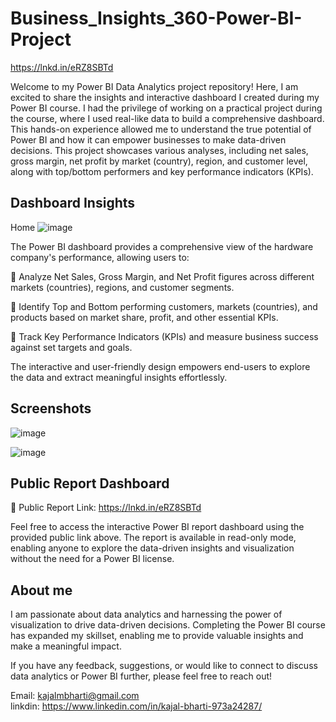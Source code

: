 # Business_Insights_360-Power-BI-Project
https://lnkd.in/eRZ8SBTd


Welcome to my Power BI Data Analytics project repository! Here, I am excited to share the insights and interactive dashboard I created during my Power BI course. I had the privilege of working on a practical project during the course, where I used real-like data to build a comprehensive dashboard. This hands-on experience allowed me to understand the true potential of Power BI and how it can empower businesses to make data-driven decisions. This project showcases various analyses, including net sales, gross margin, net profit by market (country), region, and customer level, along with top/bottom performers and key performance indicators (KPIs).

## Dashboard Insights
Home
![image](https://github.com/Kajalb24/Business_Insights_360-Power-BI-Project/assets/87971828/dea50f01-2f56-4fe3-8345-caf69a6ed9cd)


The Power BI dashboard provides a comprehensive view of the hardware company's performance, allowing users to:

🔹 Analyze Net Sales, Gross Margin, and Net Profit figures across different markets (countries), regions, and customer segments.

🔹 Identify Top and Bottom performing customers, markets (countries), and products based on market share, profit, and other essential KPIs.

🔹 Track Key Performance Indicators (KPIs) and measure business success against set targets and goals.

The interactive and user-friendly design empowers end-users to explore the data and extract meaningful insights effortlessly.

## Screenshots
![image](https://github.com/Kajalb24/Business_Insights_360-Power-BI-Project/assets/87971828/423076d2-2436-487b-963c-c9aefb089e84)

![image](https://github.com/Kajalb24/Business_Insights_360-Power-BI-Project/assets/87971828/7da2da04-214d-4a25-a201-4b896b46261e)



## Public Report Dashboard
🔗 Public Report Link: https://lnkd.in/eRZ8SBTd

Feel free to access the interactive Power BI report dashboard using the provided public link above. The report is available in read-only mode, enabling anyone to explore the data-driven insights and visualization without the need for a Power BI license.

## About me
I am passionate about data analytics and harnessing the power of visualization to drive data-driven decisions. Completing the Power BI course has expanded my skillset, enabling me to provide valuable insights and make a meaningful impact.

If you have any feedback, suggestions, or would like to connect to discuss data analytics or Power BI further, please feel free to reach out!

 Email: kajalmbharti@gmail.com       
       linkdin: https://www.linkedin.com/in/kajal-bharti-973a24287/
